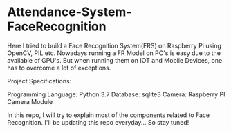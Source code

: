 # Attendance-System-FaceRecognition

Here I tried to build a Face Recognition System(FRS) on Raspberry Pi using OpenCV, PIL etc. Nowadays running a FR Model on PC's is easy due to the available of GPU's. But when running them on IOT and Mobile Devices, one has to overcome a lot of exceptions.

Project Specifications:

Programming Language: Python 3.7
Database: sqlite3
Camera: Raspberry PI Camera Module




In this repo, I will try to explain most of the components related to Face Recognition. I'll be updating this repo everyday...
So stay tuned!
